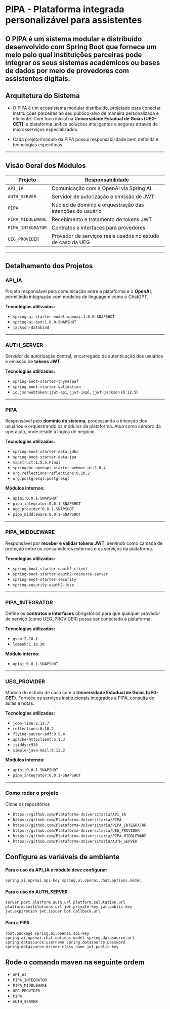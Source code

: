 # PIPA - Plataforma integrada personalizável para assistentes

O **PIPA** é um sistema modular e distribuído desenvolvido com **Spring Boot**
que fornece um meio pelo qual instituições parceiras pode integrar os seus sistemas
académicos ou bases de dados por meio de provedores com assistentes digitais.
---

## Arquitetura do Sistema

- O PIPA é um ecossistema modular distribuído, projetado para conectar instituições parceiras ao seu público-alvo de maneira personalizada e eficiente. Com foco inicial na **Universidade Estadual de Goiás (UEG-CET)**, a plataforma unifica soluções inteligentes e seguras através de microsserviços especializados.

- Cada projeto/módulo da PIPA possui responsabilidade bem definida e tecnologias específicas

---

## Visão Geral dos Módulos

| Projeto          | Responsabilidade                                                                 |
|------------------|----------------------------------------------------------------------------------|
| `API_IA`         | Comunicação com a OpenAI via Spring AI                                           |
| `AUTH_SERVER`    | Servidor de autorização e emissão de JWT                                         |
| `PIPA`           | Núcleo de domínio e orquestração das intenções do usuário                        |
| `PIPA_MIDDLEWARE`| Recebimento e tratamento de tokens JWT                                           |
| `PIPA_INTEGRATOR`| Contratos e interfaces para provedores                                           |
| `UEG_PROVIDER`   | Provedor de serviços reais usados no estudo de caso da UEG                       |

---

## Detalhamento dos Projetos

### API_IA

Projeto responsável pela comunicação entre a plataforma e o **OpenAI**, permitindo integração com modelos de linguagem como o ChatGPT.

**Tecnologias utilizadas:**
- `spring-ai-starter-model-openai:1.0.0-SNAPSHOT`
- `spring-ai-bom:1.0.0-SNAPSHOT`
- `jackson-databind`

---

### AUTH_SERVER

Servidor de autorização central, encarregado da autenticação dos usuários e emissão de **tokens JWT**.

**Tecnologias utilizadas:**
- `spring-boot-starter-thymeleaf`
- `spring-boot-starter-validation`
- `io.jsonwebtoken:jjwt-api`, `jjwt-impl`, `jjwt-jackson` (`0.12.5`)

---

### PIPA

Responsável pelo **domínio do sistema**, processando a intenção dos usuários e orquestrando os módulos da plataforma. Atua como cérebro da operação, onde reside a lógica de negócio.

**Tecnologias utilizadas:**
- `spring-boot-starter-data-jdbc`
- `spring-boot-starter-data-jpa`
- `mapstruct:1.5.5.Final`
- `springdoc-openapi-starter-webmvc-ui:2.0.4`
- `org.reflections:reflections:0.10.2`
- `org.postgresql:postgresql`

**Módulos internos:**
- `apiai:0.0.1-SNAPSHOT`
- `pipa_integrator:0.0.1-SNAPSHOT`
- `ueg_provider:0.0.1-SNAPSHOT`
- `pipa_middleware:0.0.1-SNAPSHOT`

---

### PIPA_MIDDLEWARE

Responsável por **receber e validar tokens JWT**, servindo como camada de proteção entre os consumidores externos e os serviços da plataforma.

**Tecnologias utilizadas:**
- `spring-boot-starter-oauth2-client`
- `spring-boot-starter-oauth2-resource-server`
- `spring-boot-starter-security`
- `spring-security-oauth2-jose`

---

### PIPA_INTEGRATOR

Define os **contratos e interfaces** obrigatórios para que qualquer provedor de serviço (como UEG_PROVIDER) possa ser conectado à plataforma.

**Tecnologias utilizadas:**
- `gson:2.10.1`
- `lombok:1.18.30`

**Módulo interno:**
- `apiai:0.0.1-SNAPSHOT`

---

### UEG_PROVIDER

Módulo do estudo de caso com a **Universidade Estadual de Goiás (UEG-CET)**. Fornece os serviços institucionais integrados à PIPA, consulta de aulas e notas.

**Tecnologias utilizadas:**
- `joda-time:2.12.7`
- `reflections:0.10.2`
- `flying-saucer-pdf:9.9.4`
- `apache-httpclient:5.1.3`
- `jtiddy:r938`
- `simple-java-mail:8.12.2`

**Módulos internos:**
- `apiai:0.0.1-SNAPSHOT`
- `pipa_integrator:0.0.1-SNAPSHOT`

---

### Como rodar o projeto

Clone os repositórios
- `https://github.com/Plataforma-Universitaria/API_IA`
- `https://github.com/Plataforma-Universitaria/PIPA`
- `https://github.com/Plataforma-Universitaria/PIPA_INTEGRATOR`
- `https://github.com/Plataforma-Universitaria/UEG_PROVIDER`
- `https://github.com/Plataforma-Universitaria/PIPA_MIDDLEWARE`
- `https://github.com/Plataforma-Universitaria/AUTH_SERVER`

## Configure as variáveis de ambiente
#### Para o uso da API_IA o módulo deve configurar:
`spring.ai.openai.api-key
spring.ai.openai.chat.options.model`

#### Para o uso do AUTH_SERVER
`server.port
platform.auth.url
platform.salutation.url
platform.institutions.url
jwt.private-key
jwt.public-key
jwt.expiration
jwt.issuer
bot.callback.url
`
#### Para a PIPA

`root.package
spring.ai.openai.api-key
spring.ai.openai.chat.options.model
spring.datasource.url
spring.datasource.username
spring.datasource.password
spring.datasource.driver-class-name
jwt.public-key`

## Rode o comando maven na seguinte ordem

* `API_AI`
* `PIPA_INTEGRATOR`
* `PIPA_MIDDLEWARE`
* `UEG_PROVIDER`
* `PIPA`
* `AUTH_SERVER`